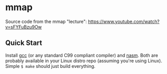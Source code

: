 # mmap

Source code from the mmap "lecture": https://www.youtube.com/watch?v=sFYFuBzu9Ow

## Quick Start

Install [gcc](https://gcc.gnu.org/) (or any standard C99 compliant compiler) and [nasm](https://www.nasm.us/). Both are probably available in your Linux distro repo (assuming you're using Linux). Simple `$ make` should just build everything.
